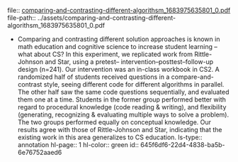 file:: [comparing-and-contrasting-different-algorithsm_1683975635801_0.pdf](../assets/comparing-and-contrasting-different-algorithsm_1683975635801_0.pdf)
file-path:: ../assets/comparing-and-contrasting-different-algorithsm_1683975635801_0.pdf

- Comparing and contrasting different solution approaches is known in math education and cognitive science to increase student learning – what about CS? In this experiment, we replicated work from Rittle-Johnson and Star, using a pretest– intervention–posttest–follow-up design (n=241). Our intervention was an in-class workbook in CS2. A randomized half of students received questions in a compare-and-contrast style, seeing different code for different algorithms in parallel. The other half saw the same code questions sequentially, and evaluated them one at a time. Students in the former group performed better with regard to procedural knowledge (code reading & writing), and flexibility (generating, recognizing & evaluating multiple ways to solve a problem). The two groups performed equally on conceptual knowledge. Our results agree with those of Rittle-Johnson and Star, indicating that the existing work in this area generalizes to CS education.
  ls-type:: annotation
  hl-page:: 1
  hl-color:: green
  id:: 645f6df6-22d4-4838-ba5b-6e76752aaed6
